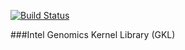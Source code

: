 [![Build Status](https://travis-ci.com/Intel-HSS/GKL.svg?token=G4uci7bNPVX3wBGnPiXq&branch=master)](https://travis-ci.org/Intel-HSS/GKL)

###Intel Genomics Kernel Library (GKL)
